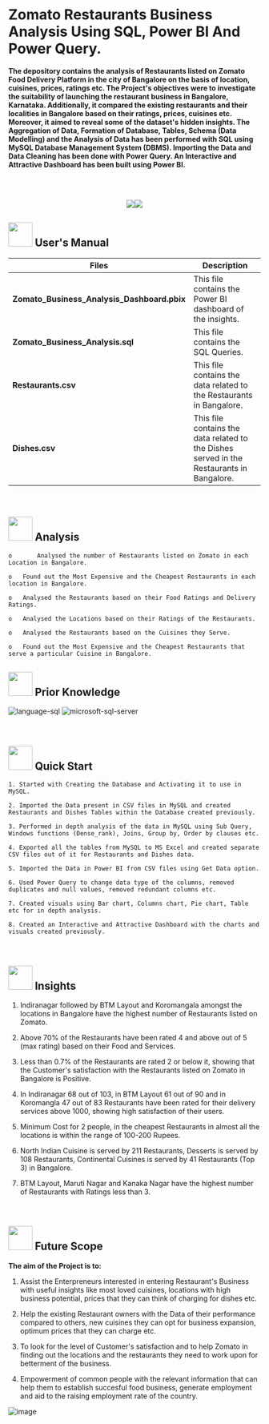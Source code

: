 # 
# <h>  **Zomato Restaurants Business Analysis Using SQL, Power BI And Power Query.**

**The depository contains the analysis of Restaurants listed on Zomato Food Delivery Platform in the city of Bangalore on the basis of location, cuisines, prices, ratings etc. The Project's objectives were to investigate the suitability of launching the restaurant business in Bangalore, Karnataka. Additionally, it compared the existing restaurants and their localities in Bangalore based on their ratings, prices, cuisines etc. Moreover, it aimed to reveal some of the dataset's hidden insights. The Aggregation of Data, Formation of Database, Tables, Schema (Data Modelling) and the Analysis of Data has been performed with SQL using MySQL Database Management System (DBMS). Importing the Data and Data Cleaning has been done with Power Query. An Interactive and Attractive Dashboard has been built using Power BI.**




<br>
<br>
<p align="center"><a><img src="https://forthebadge.com/images/badges/built-with-love.svg"><img src="https://user-images.githubusercontent.com/106439762/181936448-9314e858-4251-46d6-b4d1-35a4c29e9c19.svg"></a></p>

##  <img src="https://user-images.githubusercontent.com/106439762/181935629-b3c47bd3-77fb-4431-a11c-ff8ba0942b63.gif" width="48" height="48"> **User's Manual**

| Files| Description |
| ------------- | ------------- |
| **Zomato_Business_Analysis_Dashboard.pbix** | This file contains the Power BI dashboard of the insights. |
| **Zomato_Business_Analysis.sql** | This file contains the SQL Queries. |
| **Restaurants.csv** | This file contains the data related to the Restaurants in Bangalore. |
| **Dishes.csv**  | This file contains the data related to the Dishes served in the Restaurants in Bangalore.   |
<br>


##  <img src=https://user-images.githubusercontent.com/106439762/178428775-03d67679-9aa4-4b08-91e9-6eb6ed8faf66.gif  width="48" height="48"> Analysis
   
    
    o       Analysed the number of Restaurants listed on Zomato in each Location in Bangalore.
    
    o	Found out the Most Expensive and the Cheapest Restaurants in each location in Bangalore.
     
    o	Analysed the Restaurants based on their Food Ratings and Delivery Ratings.
  
    o	Analysed the Locations based on their Ratings of the Restaurants.
    
    o	Analysed the Restaurants based on the Cuisines they Serve.
    
    o	Found out the Most Expensive and the Cheapest Restaurants that serve a particular Cuisine in Bangalore.


##  <img src=https://user-images.githubusercontent.com/106439762/178803205-47a08ce7-2187-4f96-b301-a2b68690619a.gif width="48" height="48" > Prior Knowledge
![language-sql](https://user-images.githubusercontent.com/106439762/181936585-d44c5f7c-2a7b-4d35-ad8a-61dcbded1a5e.svg)
![microsoft-sql-server](https://user-images.githubusercontent.com/106439762/181936612-f96e085e-2d4b-4bc0-8347-1f3e0a894395.svg)









<br>

## <img src="https://user-images.githubusercontent.com/106439762/181937125-2a4b22a3-f8a9-4226-bbd3-df972f9dbbc4.gif" width="48" height="48" > Quick Start

    1. Started with Creating the Database and Activating it to use in MySQL.
    
    2. Imported the Data present in CSV files in MySQL and created Restaurants and Dishes Tables within the Database created previously. 
 
    3. Performed in depth analysis of the data in MySQL using Sub Query, Windows functions (Dense_rank), Joins, Group by, Order by clauses etc.
    
    4. Exported all the tables from MySQL to MS Excel and created separate CSV files out of it for Restaurants and Dishes data.
    
    5. Imported the Data in Power BI from CSV files using Get Data option.
    
    6. Used Power Query to change data type of the columns, removed duplicates and null values, removed redundant columns etc.
    
    7. Created visuals using Bar chart, Columns chart, Pie chart, Table etc for in depth analysis.
    
    8. Created an Interactive and Attractive Dashboard with the charts and visuals created previously.
   
    


<br>

## <img src="https://user-images.githubusercontent.com/108053296/185756908-fbb62168-d923-48f2-992f-b8e2fde848fe.gif" width="48" height="48" > Insights
   
   1. Indiranagar followed by BTM Layout and Koromangala amongst the locations in Bangalore have the highest number of Restaurants listed on Zomato.
   
   2. Above 70% of the Restaurants have been rated 4 and above out of 5 (max rating) based on their Food and Services.
   
   3. Less than 0.7% of the Restaurants are rated 2 or below it, showing that the Customer's satisfaction with the Restaurants listed on Zomato in Bangalore is Positive.
   
   4. In Indiranagar 68 out of 103, in BTM Layout 61 out of 90 and in Koromangla 47 out of 83 Restaurants have been rated for their delivery services above 1000, showing high satisfaction of their users.
   
   5. Minimum Cost for 2 people, in the cheapest Restaurants in almost all the locations is within the range of 100-200 Rupees.
   
   6. North Indian Cuisine is served by 211 Restaurants, Desserts is served by 108 Restaurants, Continental Cuisines is served by 41 Restaurants (Top 3) in Bangalore.
   
   7. BTM Layout, Maruti Nagar and Kanaka Nagar have the highest number of Restaurants with Ratings less than 3.
   <br>
   
   
   ##  <img src=https://user-images.githubusercontent.com/106439762/178803205-47a08ce7-2187-4f96-b301-a2b68690619a.gif width="48" height="48" > Future Scope
   
   <B> The aim of the Project is to: </B>
   
   1. Assist the Enterpreneurs interested in entering Restaurant's Business with useful insights like most loved cuisines, locations with high business potential, prices that they can think of charging for dishes etc. 
   
   2. Help the existing Restaurant owners with the Data of their performance compared to others, new cuisines they can opt for business expansion, optimum prices that they can charge etc.
   
   3. To look for the level of Customer's satisfaction and to help Zomato in finding out the locations and the restaurants they need to work upon for betterment of the business.
   
   4. Empowerment of common people with the relevant information that can help them to establish succesful food business, generate employment and aid to the raising employment rate of the country. 
    

![image](https://user-images.githubusercontent.com/108053296/189940016-b2f9ffd2-ff3c-46a7-90a0-ac2929953469.png)

   
 

<!--  ## <img src=https://user-images.githubusercontent.com/106439762/178809088-a2d780ad-94f5-4a58-9203-7716d4b2cbf4.gif width="48" height="48"> About Me
I'm an aspiring data analyst...


##  <img src=https://user-images.githubusercontent.com/106439762/178810087-8f7f8272-0cb8-40cb-a14c-be475569cf7d.gif width="48" height="48"> Links

<a href="https://www.linkedin.com/in/yash-upadhyay-9b642a254/" ><img src="https://user-images.githubusercontent.com/106439762/182037233-49248ea9-c7a4-4f55-9fe4-5fe24e5ef160.png" width="48" height="48"> 
